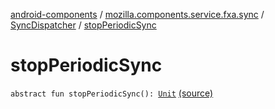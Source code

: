 [android-components](../../index.md) / [mozilla.components.service.fxa.sync](../index.md) / [SyncDispatcher](index.md) / [stopPeriodicSync](./stop-periodic-sync.md)

# stopPeriodicSync

`abstract fun stopPeriodicSync(): `[`Unit`](https://kotlinlang.org/api/latest/jvm/stdlib/kotlin/-unit/index.html) [(source)](https://github.com/mozilla-mobile/android-components/blob/master/components/service/firefox-accounts/src/main/java/mozilla/components/service/fxa/sync/SyncManager.kt#L64)